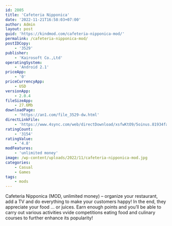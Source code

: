 ```yaml
---
id: 2805
title: 'Cafeteria Nipponica'
date: '2022-11-21T16:58:03+07:00'
author: Admin
layout: post
guid: 'https://kindmod.com/cafeteria-nipponica-mod/'
permalink: /cafeteria-nipponica-mod/
postIDCopy:
    - '3529'
publisher:
    - 'Kairosoft Co.,Ltd'
operatingSystem:
    - 'Android 2.1'
priceApp:
    - '0'
priceCurrencyApp:
    - USD
versionApp:
    - 2.0.4
fileSizeApp:
    - 27.6Mb
downloadPage:
    - 'https://an1.com/file_3529-dw.html'
directLinkFile:
    - 'https://www.4sync.com/web/directDownload/xsfwKtO9/5oinus.81934fa0248df83024d84eb99b50d351'
ratingCount:
    - '3154'
ratingValue:
    - '4.8'
modFeatures:
    - 'unlimited money'
image: /wp-content/uploads/2022/11/cafeteria-nipponica-mod.jpg
categories:
    - Casual
    - Games
tags:
    - mods
---
```


Cafeteria Nipponica (MOD, unlimited money) – organize your restaurant, add a TV and do everything to make your customers happy! In the end, they appreciate your food … or juices. Earn enough points and you’ll be able to carry out various activities vvide competitions eating food and culinary courses to further enhance its popularity!
